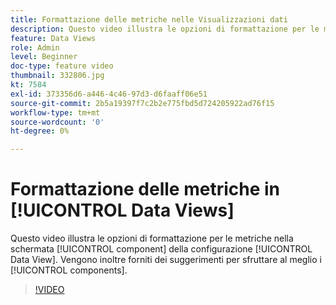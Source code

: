 ```yaml
---
title: Formattazione delle metriche nelle Visualizzazioni dati
description: Questo video illustra le opzioni di formattazione per le metriche nella schermata dei componenti della configurazione Visualizzazione dati. Vengono inoltre forniti suggerimenti per sfruttare al meglio i componenti.
feature: Data Views
role: Admin
level: Beginner
doc-type: feature video
thumbnail: 332806.jpg
kt: 7584
exl-id: 373356d6-a446-4c46-97d3-d6faaff06e51
source-git-commit: 2b5a19397f7c2b2e775fbd5d724205922ad76f15
workflow-type: tm+mt
source-wordcount: '0'
ht-degree: 0%

---
```


# Formattazione delle metriche in [!UICONTROL Data Views]

Questo video illustra le opzioni di formattazione per le metriche nella schermata [!UICONTROL component] della configurazione [!UICONTROL Data View]. Vengono inoltre forniti dei suggerimenti per sfruttare al meglio i [!UICONTROL components].

>[!VIDEO](https://video.tv.adobe.com/v/332806/?quality=12&learn=on)
